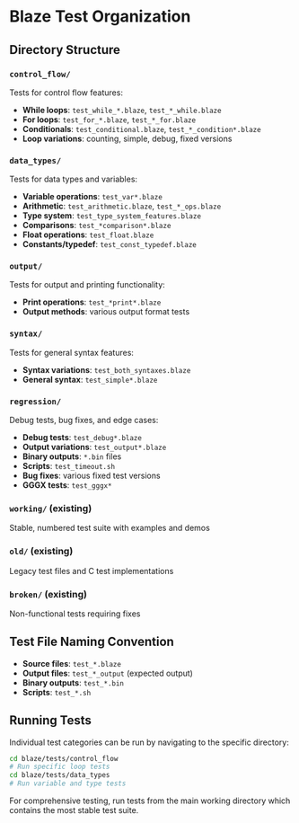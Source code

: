 # Blaze Test Organization

## Directory Structure

### `control_flow/`
Tests for control flow features:
- **While loops**: `test_while_*.blaze`, `test_*_while.blaze`
- **For loops**: `test_for_*.blaze`, `test_*_for.blaze`
- **Conditionals**: `test_conditional.blaze`, `test_*_condition*.blaze`
- **Loop variations**: counting, simple, debug, fixed versions

### `data_types/`
Tests for data types and variables:
- **Variable operations**: `test_var*.blaze`
- **Arithmetic**: `test_arithmetic.blaze`, `test_*_ops.blaze`
- **Type system**: `test_type_system_features.blaze`
- **Comparisons**: `test_*comparison*.blaze`
- **Float operations**: `test_float.blaze`
- **Constants/typedef**: `test_const_typedef.blaze`

### `output/`
Tests for output and printing functionality:
- **Print operations**: `test_*print*.blaze`
- **Output methods**: various output format tests

### `syntax/`
Tests for general syntax features:
- **Syntax variations**: `test_both_syntaxes.blaze`
- **General syntax**: `test_simple*.blaze`

### `regression/`
Debug tests, bug fixes, and edge cases:
- **Debug tests**: `test_debug*.blaze`
- **Output variations**: `test_output*.blaze`
- **Binary outputs**: `*.bin` files
- **Scripts**: `test_timeout.sh`
- **Bug fixes**: various fixed test versions
- **GGGX tests**: `test_gggx*`

### `working/` (existing)
Stable, numbered test suite with examples and demos

### `old/` (existing)  
Legacy test files and C test implementations

### `broken/` (existing)
Non-functional tests requiring fixes

## Test File Naming Convention

- **Source files**: `test_*.blaze`
- **Output files**: `test_*_output` (expected output)
- **Binary outputs**: `test_*.bin`
- **Scripts**: `test_*.sh`

## Running Tests

Individual test categories can be run by navigating to the specific directory:
```bash
cd blaze/tests/control_flow
# Run specific loop tests
cd blaze/tests/data_types  
# Run variable and type tests
```

For comprehensive testing, run tests from the main working directory which contains the most stable test suite.